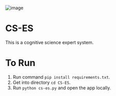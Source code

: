 ![image](https://github.com/user-attachments/assets/e873d951-42e2-4e53-ac97-13aff3b54734)
# CS-ES
This is a cognitive science expert system.

# To Run
1. Run command ```pip install requirements.txt```.
2. Get into directory ```cd CS-ES```.
3. Run ```python cs-es.py``` and open the app locally.
